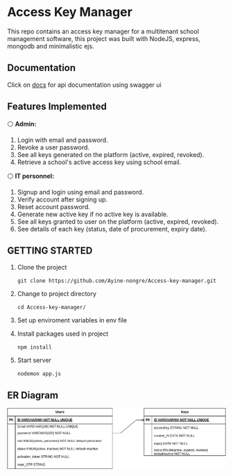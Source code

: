 # Access Key Manager
This repo contains an access key manager for a multitenant school management software, this project was built with NodeJS, express, mongodb and minimalistic ejs.

## Documentation
Click on [docs](https://micro-accessmanager.onrender.com/api-docs/) for api documentation using swagger ui

## Features Implemented
⚪ <strong>Admin:</strong>
1. Login with email and password.
2. Revoke a user password.
3. See all keys generated on the platform (active, expired, revoked).
4. Retrieve a school's active access key using school email.<br>

⚪ <strong>IT personnel:</strong>
1. Signup and login using email and password.
2. Verify account after signing up.
3. Reset account password.
4. Generate new active key if no active key is available.
5.  See all keys granted to user on the platform (active, expired, revoked).
6.  See details of each key (status, date of procurement, expiry date).
## GETTING STARTED
1. Clone the project
 
   ```
   git clone https://github.com/Ayine-nongre/Access-key-manager.git
   ```
2. Change to project directory

    ```
    cd Access-key-manager/
    ```
3. Set up enviroment variables in env file
4. Install packages used in project

   ```
   npm install
   ```
5. Start server

    ```
    nodemon app.js
    ```

## ER Diagram
![ER diagram](https://github.com/Ayine-nongre/Access-key-manager/blob/main/ER%20Diagram.drawio.png)
